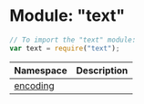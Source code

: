 ﻿# Module: "text"

``` JavaScript
// To import the "text" module:
var text = require("text");
```

Namespace | Description
------|------------
[encoding](../text/encoding/) | 